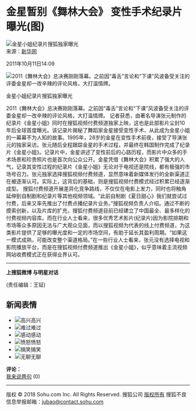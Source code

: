 # 金星暂别《舞林大会》 变性手术纪录片曝光(图)

![金星小姐纪录片搜狐独家曝光](https://photocdn.sohu.com/20061227/Img247290750.gif)  
来源：[新华网](https://www.chinanews.com/yl/2011/10-11/3380072.shtml)  

2011年10月11日14:09  

![2011《舞林大会》总决赛刚刚落幕。之前因“毒舌”言论和“下课”风波备受关注的评委金星却一改辛辣的评论风格，大打温情牌。](https://photocdn.sohu.com/20111011/Img321824642.jpg)

金星小姐纪录片搜狐独家曝光

2011《舞林大会》总决赛刚刚落幕。之前因“毒舌”言论和“下课”风波备受关注的评委金星却一改辛辣的评论风格，大打温情牌。 记者获悉，由著名导演张元制作的纪录片《金星小姐》同时在搜狐视频付费频道独家上映，这也是此部影片尘封10年后全球首度曝光。该记录片揭秘了舞蹈家金星接受变性手术、从此成为金星小姐的一幕幕不为人知的故事。1995年，28岁的金星在变性手术前夜，接受了导演张元的独家采访。张元随后全程跟踪金星的手术过程，并最终在韩国制作完成了纪录片《金星小姐》。记录片中，金星讲述了变性前后的心路历程，而影片中众多的手术场景和珍贵照片也是首次向公众公开。金星凭借《舞林大会》积累了强大的人气，记录其变性过程的纪录片《金星小姐》无论对于电视还是院线，都有极强的市场号召力。张元独家选择搜狐视频付费频道，显然意味着新媒体发行的全新渠道正在被逐渐认可。实际上，这背后的基础，则是搜狐视频付费模式经过积累已经逐渐成型。 搜狐付费频道开展差异化竞争路线，不仅仅在电影上发力，同时也将触角延伸到自制剧和纪录片等其他视频领域。“此前自制剧《夏日甜心》我们就尝试过付费，后来又率先推出了付费点播纪录片业务。”搜狐视频负责人介绍。通过不断的摸索创新，以及片库的扩充，搜狐付费频道目前已经建立了中国最全、最多样化的付费视频内容库。而在行业人士看来，很多优秀艺术影片(纪录片)因为影院排期和市场等众多原因无法与广大观众见面，而以搜狐视频为代表的线上付费频道，为这类影片提供了足够的曝光度和一定的市场空间，有助于延长其盈利周期。“如果这一模式成熟，可能改变整个渠道格局。”在一些行业人士看来，张元没有选择电视和影院播放平台，而是在搜狐视频付费频道推出《金星小姐》，似乎意味着主流视频网站收费模式正在获得业界认可。

---

**上搜狐微博 与明星对话**

(责任编辑：王钲)  

## 新闻表情

- ![高兴](http://comment.news.sohu.com/upload/mood20100518/images/i01.gif)高兴
- ![难过](http://comment.news.sohu.com/upload/mood20100518/images/i02.gif)难过
- ![感动](http://comment.news.sohu.com/upload/mood20100518/images/i03.gif)感动
- ![愤怒](http://comment.news.sohu.com/upload/mood20100518/images/i04.gif)愤怒
- ![搞笑](http://comment.news.sohu.com/upload/mood20100518/images/i05.gif)搞笑
- ![无聊](http://comment.news.sohu.com/upload/mood20100518/images/i06.gif)无聊

**评论：**  
[我来说两句](https://club.comment3.news.sohu.com/m321824635.html) (0)  

---

版权 © 2018 Sohu.com Inc. All Rights Reserved. 搜狐公司 [版权所有](https://corp.sohu.com/s2007/copyright/) 搜狐不良信息举报邮箱：[jubao@contact.sohu.com](mailto:jubao@contact.sohu.com)
<!-- tcd_original_link https://yule.sohu.com/20111011/n321824635.shtml -->
